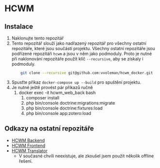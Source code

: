 # HCWM
## Instalace
1. Naklonujte tento repozitář
2. Tento repozitář slouží jako nadřazený repozitář pro všechny ostatní repozitáře, které jsou součástí projektu. Všechny ostatní repozitáře jsou podřízené repozitáři `hcwm` a jsou v něm jako podmoduly. Proto je nutné při naklonování repozitáře použít klíč `--recursive`, aby se získaly i podmoduly.
   ```sh
       git clone --recursive git@github.com:vvoleman/hcwm_docker.git
   ```
3. Spusťte příkaz `docker-compose up --build` pro spuštění projektu.
4. Je nutné ještě provést pár příkazů ručně
   1. docker exec -it hcwm_web_back bash
      1. composer install
      2. php bin/console doctrine:migrations:migrate
      3. php bin/console doctrine:fixtures:load
      4. php bin/console app:zotero:load

## Odkazy na ostatní repozitáře
- [HCWM Backend](https://github.com/vvoleman/hcwm)
- [HCWM Frontend](https://github.com/vvoleman/hcwm_front)
- [HCWM Translator](https://github.com/vvoleman/hcwm_translator)
  - V současné chvíli neexistuje, ale zkoušel jsem použít několik offline řešení.
  